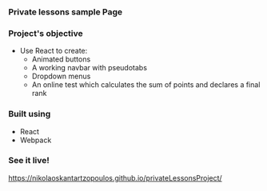 ### Private lessons sample Page

### Project's objective

- Use React to create:
  - Animated buttons
  - A working navbar with pseudotabs
  - Dropdown menus
  - An online test which calculates the sum of points and declares a final rank

### Built using

- React
- Webpack

### See it live!

https://nikolaoskantartzopoulos.github.io/privateLessonsProject/
